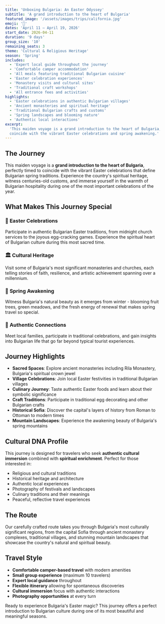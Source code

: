 ```yaml
---
title: 'Unboxing Bulgaria: An Easter Odyssey'
subtitle: 'A grand introduction to the heart of Bulgaria'
featured_image: '/assets/images/trips/california.jpg'
emoji: '🥚'
dates: 'April 11 – April 19, 2026'
start_date: 2026-04-11
duration: '9 days'
group_size: '10'
remaining_seats: 3
theme: 'Cultural & Religious Heritage'
season: 'Spring'
includes:
  - 'Expert local guide throughout the journey'
  - 'Comfortable camper accommodation'
  - 'All meals featuring traditional Bulgarian cuisine'
  - 'Easter celebration experiences'
  - 'Monastery visits and cultural sites'
  - 'Traditional craft workshops'
  - 'All entrance fees and activities'
highlights:
  - 'Easter celebrations in authentic Bulgarian villages'
  - 'Ancient monasteries and spiritual heritage'
  - 'Traditional Bulgarian crafts and customs'
  - 'Spring landscapes and blooming nature'
  - 'Authentic local interactions'
excerpt:
  'This maiden voyage is a grand introduction to the heart of Bulgaria, timed to
  coincide with the vibrant Easter celebrations and spring awakening.'
---
```


## The Journey

This maiden voyage is a **grand introduction to the heart of Bulgaria**,
perfectly timed to coincide with the vibrant Easter celebrations that define
Bulgarian spring traditions. Experience the country's spiritual heritage,
witness centuries-old customs, and immerse yourself in the warmth of Bulgarian
hospitality during one of the most important celebrations of the year.

## What Makes This Journey Special

### 🥚 **Easter Celebrations**

Participate in authentic Bulgarian Easter traditions, from midnight church
services to the joyous egg-cracking games. Experience the spiritual heart of
Bulgarian culture during this most sacred time.

### 🏛️ **Cultural Heritage**

Visit some of Bulgaria's most significant monasteries and churches, each telling
stories of faith, resilience, and artistic achievement spanning over a
millennium.

### 🌸 **Spring Awakening**

Witness Bulgaria's natural beauty as it emerges from winter - blooming fruit
trees, green meadows, and the fresh energy of renewal that makes spring travel
so special.

### 👥 **Authentic Connections**

Meet local families, participate in traditional celebrations, and gain insights
into Bulgarian life that go far beyond typical tourist experiences.

## Journey Highlights

- **Sacred Spaces**: Explore ancient monasteries including Rila Monastery,
  Bulgaria's spiritual crown jewel
- **Village Celebrations**: Join local Easter festivities in traditional
  Bulgarian villages
- **Culinary Journey**: Taste authentic Easter foods and learn about their
  symbolic significance
- **Craft Traditions**: Participate in traditional egg decorating and other
  Bulgarian crafts
- **Historical Sofia**: Discover the capital's layers of history from Roman to
  Ottoman to modern times
- **Mountain Landscapes**: Experience the awakening beauty of Bulgaria's spring
  mountains

## Cultural DNA Profile

This journey is designed for travelers who seek **authentic cultural immersion**
combined with **spiritual enrichment**. Perfect for those interested in:

- Religious and cultural traditions
- Historical heritage and architecture
- Authentic local experiences
- Photography of festivals and landscapes
- Culinary traditions and their meanings
- Peaceful, reflective travel experiences

## The Route

Our carefully crafted route takes you through Bulgaria's most culturally
significant regions, from the capital Sofia through ancient monastery complexes,
traditional villages, and stunning mountain landscapes that showcase the
country's natural and spiritual beauty.

## Travel Style

- **Comfortable camper-based travel** with modern amenities
- **Small group experience** (maximum 10 travelers)
- **Expert local guidance** throughout
- **Flexible itinerary** allowing for spontaneous discoveries
- **Cultural immersion** focus with authentic interactions
- **Photography opportunities** at every turn

Ready to experience Bulgaria's Easter magic? This journey offers a perfect
introduction to Bulgarian culture during one of its most beautiful and
meaningful seasons.
